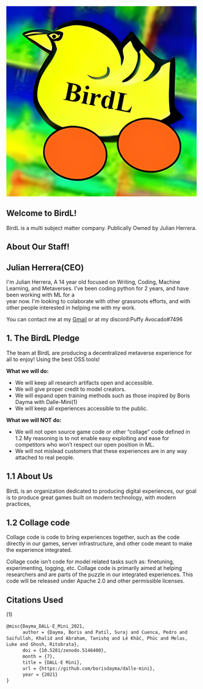 <img src="birdlogofin.jpg">

## Welcome to BirdL!

BirdL is a multi subject matter company.
Publically Owned by Julian Herrera.

## About Our Staff!

## Julian Herrera(CEO)

I'm Julian Herrera, A 14 year old focused on Writing, Coding, Machine Learning, and Metaverses. I've been coding python for 2 years, and have been working with ML for a <br/>
year now. I'm looking to colaborate with other grassroots efforts, and with other people interested in helping me with my work.

You can contact me at my [Gmail](mailto:blueyboi123@gmail.com) or at my discord:Puffy Avocado#7496

## 1. The BirdL Pledge
The team at BirdL are producing a decentralized metaverse experience for all to enjoy! Using the best OSS tools!

**What we will do:**
- We will keep all research artifacts open and accessible.
- We will give proper credit to model creators.
- We will expand open training methods such as those inspired by Boris Dayma with Dalle-Mini(1)
- We will keep all experiences accessible to the public.

**What we will NOT do:**
- We will not open source game code or other “collage” code defined in 1.2 My reasoning is to not enable easy exploiting and ease for competitors who won’t respect our open position in ML.
- We will not mislead customers that these experiences are in any way attached to real people.

## 1.1 About Us

BirdL is an organization dedicated to producing digital experiences, our goal is to produce great games built on modern technology, with modern practices, 

## 1.2 Collage code

Collage code is code to bring experiences together, such as the code directly in our games, server infrastructure, and other code meant to make the experience integrated.

Collage code isn’t code for model related tasks such as: finetuning, experimenting, logging, etc. Collage code is primarily aimed at helping researchers and are parts of the puzzle in our integrated experiences. This code will be released under Apache 2.0 and other permissible licenses.

## Citations Used

(1)
```bibtext
@misc{Dayma_DALL·E_Mini_2021,
      author = {Dayma, Boris and Patil, Suraj and Cuenca, Pedro and Saifullah, Khalid and Abraham, Tanishq and Lê Khắc, Phúc and Melas, Luke and Ghosh, Ritobrata},
      doi = {10.5281/zenodo.5146400},
      month = {7},
      title = {DALL·E Mini},
      url = {https://github.com/borisdayma/dalle-mini},
      year = {2021}
}
```
